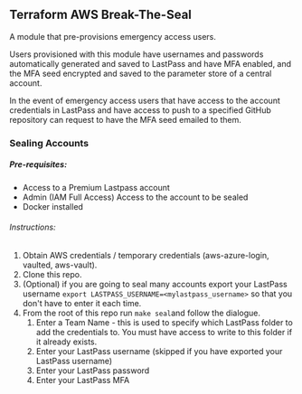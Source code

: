 ## Terraform AWS Break-The-Seal

A module that pre-provisions emergency access users.

Users provisioned with this module have usernames and passwords automatically generated and saved to LastPass and
have MFA enabled, and the MFA seed encrypted and saved to the parameter store of a central account.

In the event of emergency access users that have access to the account credentials in LastPass and have access to push
to a specified GitHub repository can request to have the MFA seed emailed to them.


### Sealing Accounts
##### Pre-requisites:
* Access to a Premium Lastpass account
* Admin (IAM Full Access) Access to the account to be sealed
* Docker installed

###### Instructions:
1. Obtain AWS credentials / temporary credentials (aws-azure-login, vaulted, aws-vault).
2. Clone this repo.
3. (Optional) if you are going to seal many accounts export your LastPass 
username `export LASTPASS_USERNAME=<mylastpass_username>` so that you don't have to enter it each time.
3. From the root of this repo run `make seal`and follow the dialogue.
    1. Enter a Team Name - this is used to specify which LastPass folder to add the credentials to. You must have access
     to write to this folder if it already exists. 
    2. Enter your LastPass username (skipped if you have exported your LastPass username)
    3. Enter your LastPass password
    4. Enter your LastPass MFA
    
